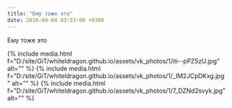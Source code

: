 ```yaml
---
title: "Ему тоже это"
date: 2016-09-04 03:53:00 +0300
---
```


Ему тоже это


{% include media.html f="D:/site/GiT/whiteldragon.github.io/assets/vk_photos/1/iti--pPZ5zU.jpg" alt="" %}
{% include media.html f="D:/site/GiT/whiteldragon.github.io/assets/vk_photos/1/_IM2JCpDKxg.jpg" alt="" %}
{% include media.html f="D:/site/GiT/whiteldragon.github.io/assets/vk_photos/1/7_DZNd2svyk.jpg" alt="" %}
